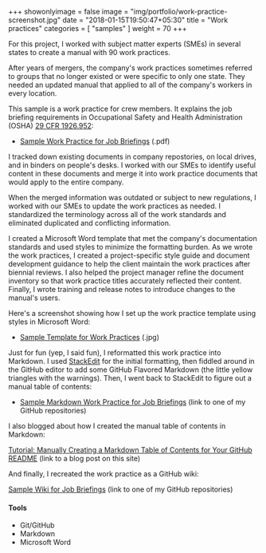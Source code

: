+++
showonlyimage = false
image = "img/portfolio/work-practice-screenshot.jpg"
date = "2018-01-15T19:50:47+05:30"
title = "Work practices"
categories = [
  "samples"
]
weight = 70
+++

For this project, I worked with subject matter experts (SMEs) in several states to create a manual with 90 work practices.
<!--more-->

After years of mergers, the company's work practices sometimes referred to groups that no longer existed or were specific to only one state. They needed an updated manual that applied to all of the company's workers in every location.

This sample is a work practice for crew members. It explains the job briefing requirements in Occupational Safety and Health Administration (OSHA) [29 CFR 1926.952](https://www.ecfr.gov/cgi-bin/text-idx?SID=ceeaf016fdd21de13fffb416153479ad&node=se29.8.1926_1952&rgn=div8):

* [Sample Work Practice for Job Briefings](/samples/JobBriefingsWorkPracticeExample.pdf) (.pdf)

I tracked down existing documents in company repostories, on local drives, and in binders on people's desks. I worked with our SMEs to identify useful content in these documents and merge it into work practice documents that would apply to the entire company.

When the merged information was outdated or subject to new regulations, I worked with our SMEs to update the work practices as needed. I standardized the terminology across all of the work standards and eliminated duplicated and conflicting information.

I created a Microsoft Word template that met the company's documentation standards and used styles to minimize the formatting burden. As we wrote the work practices, I created a project-specific style guide and document development guidance to help the client maintain the work practices after biennial reviews. I also helped the project manager refine the document inventory so that work practice titles accurately reflected their content. Finally, I wrote training and release notes to introduce changes to the manual's users.

Here's a screenshot showing how I set up the work practice template using styles in Microsoft Word:

* [Sample Template for Work Practices](/samples/WorkPracticeTemplateStyleScreenshot.jpg) (.jpg)

Just for fun (yep, I said fun), I reformatted this work practice into Markdown. I used [StackEdit](https://stackedit.io) for the initial formatting, then fiddled around in the GitHub editor to add some GitHub Flavored Markdown (the little yellow triangles with the warnings). Then, I went back to StackEdit to figure out a manual table of contents:

* [Sample Markdown Work Practice for Job Briefings](https://github.com/hillaryfraley/jobbriefings) (link to one of my GitHub repositories)

I also blogged about how I created the manual table of contents in Markdown:

[Tutorial: Manually Creating a Markdown Table of Contents for Your GitHub README]() (link to a blog post on this site)

And finally, I recreated the work practice as a GitHub wiki:

[Sample Wiki for Job Briefings](https://github.com/hillaryfraley/jobbriefings/wiki) (link to one of my GitHub repositories)

#### Tools

* Git/GitHub
* Markdown
* Microsoft Word


